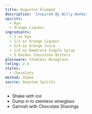 ```yaml
---
title: Augustus Glooped
description: 'Inspired By Willy Wonka'
spirits:
  - Rye
  - Orange Liqueur
ingredients:
  - 2 oz Rye
  - 1/2 oz Orange Liqueur
  - 1/4 oz Orange Juice
  - 1/4 oz Demerara Simple Syrup
  - 3 Dashes Chocolate Bitters
glassware: Stemless Wineglass
rating: 2.5
styles:
  - Chocolaty
method: Shake
source: Quantum Spirits
---
```


- Shake with ice
- Dump in to stemless wineglass
- Garnish with Chocolate Shavings